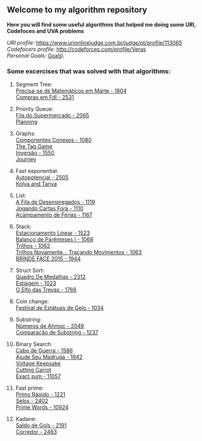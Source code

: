 ## Welcome to my algorithm repository

**Here you will find some useful algorithms that helped me doing some URI, Codefoces and UVA problems**

_URI profile:_
https://www.urionlinejudge.com.br/judge/pt/profile/113065 \
_Codefocers profile:_
http://codeforces.com/profile/Veras \
_Personal Goals:_
[Goals](Goals.md)\

### Some excercises that was solved with that algorithms:
1. Segment Tree:\
  [Precisa-se de Matemáticos em Marte - 1804](https://www.urionlinejudge.com.br/judge/pt/problems/view/1804)\
  [Compras em FdI - 2531](https://www.urionlinejudge.com.br/judge/pt/problems/view/2531)

1. Priority Queue:\
  [Fila do Supermercado - 2065](https://www.urionlinejudge.com.br/judge/pt/problems/view/2065)\
  [Planning](http://codeforces.com/contest/854/problem/C)

1. Graphs:\
  [Componentes Conexos - 1080](https://www.urionlinejudge.com.br/judge/pt/problems/view/1082)\
  [The Tag Game](http://codeforces.com/contest/813/problem/C)\
  [Inversão - 1550](https://www.urionlinejudge.com.br/judge/pt/problems/view/1550)\
  [Journey](http://codeforces.com/contest/839/problem/C)

1. Fast exponential:\
  [Autopotencial - 2505](https://www.urionlinejudge.com.br/judge/pt/problems/view/2505)\
  [Kolya and Tanya](http://codeforces.com/problemset/problem/584/B)

1. List:\
  [A Fila de Desempregados - 1119](https://www.urionlinejudge.com.br/judge/pt/problems/view/1119)\
  [Jogando Cartas Fora - 1110](https://www.urionlinejudge.com.br/judge/pt/problems/view/1110)\
  [Acampamento de Férias - 1167](https://www.urionlinejudge.com.br/judge/pt/problems/view/1167)

1. Stack:\
  [Estacionamento Linear - 1523](https://www.urionlinejudge.com.br/judge/pt/problems/view/1523)\
  [Balanço de Parênteses I - 1068](https://www.urionlinejudge.com.br/judge/pt/problems/view/1068)\
  [Trilhos - 1062](https://www.urionlinejudge.com.br/judge/pt/problems/view/1062)\
  [Trilhos Novamente... Traçando Movimentos - 1063](https://www.urionlinejudge.com.br/judge/pt/problems/view/1063)\
  [BRINDE FACE 2015 - 1944](https://www.urionlinejudge.com.br/judge/pt/problems/view/1944)
  
1. Struct Sort:\
  [Quadro De Medalhas - 2312](https://www.urionlinejudge.com.br/judge/pt/problems/view/2312)\
  [Estiagem - 1023](https://www.urionlinejudge.com.br/judge/pt/problems/view/1023)\
  [O Elfo das Trevas - 1766](https://www.urionlinejudge.com.br/judge/pt/problems/view/1766)
 
1. Coin change:\
  [Festival de Estátuas de Gelo - 1034](https://www.urionlinejudge.com.br/judge/pt/problems/view/1034)

1. Substring:\
  [Números de Ahmoc - 2049](https://www.urionlinejudge.com.br/judge/pt/problems/view/2049)\
  [Comparação de Substring - 1237](https://www.urionlinejudge.com.br/judge/pt/problems/view/1237)

1. Binary Search:\
   [Cabo de Guerra - 1586](https://www.urionlinejudge.com.br/judge/pt/problems/view/1586)\
   [Ajude Seu Madruga - 1942](https://www.urionlinejudge.com.br/judge/pt/problems/view/1912)\
   [Voltage Keepsake](http://codeforces.com/contest/801/problem/C)\
   [Cutting Carrot](http://codeforces.com/contest/794/problem/B)\
   [Exact sum - 11057](https://uva.onlinejudge.org/external/110/11057.pdf)
    
1. Fast prime:\
  [Primo Rápido - 1221](https://www.urionlinejudge.com.br/judge/pt/problems/view/1221)\
  [Selos - 2402](https://www.urionlinejudge.com.br/judge/pt/problems/view/2402)\
  [Prime Words - 10924](https://uva.onlinejudge.org/external/109/p10924.pdf)

1. Kadane:\
  [Saldo de Gols - 2191](https://www.urionlinejudge.com.br/judge/pt/problems/view/2191)\
  [Corredor - 2463](https://www.urionlinejudge.com.br/judge/pt/problems/view/2463)

